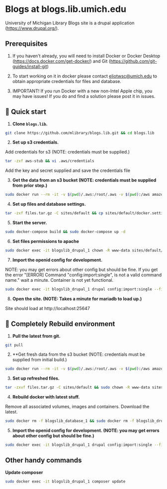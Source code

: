 # Blogs at blogs.lib.umich.edu

University of Michigan Library Blogs site is a drupal application (https://www.drupal.org/).

## Prerequisites

1. If you haven't already, you will need to install Docker or Docker Desktop (https://docs.docker.com/get-docker/) and Git (https://github.com/git-guides/install-git)

2. To start working on it in docker please contact eliotwsc@umich.edu to obtain appropriate credentials for files and database.

3. IMPORTANT! If you run Docker with a new non-Intel Apple chip, you may have issues! If you do and find a solution please post it in issues.

## 🚀 Quick start

1.  **Clone `blogs.lib`.**

```sh
git clone https://github.com/mlibrary/blogs.lib.git && cd blogs.lib
```

2.  **Set up s3 credentials.**

Add credentials for s3 (NOTE: credentials must be supplied.)

```sh
tar -zxf aws-stub && vi .aws/credentials
```

Add the key and secret supplied and save the credentials file

3.  **Get the data from an s3 bucket (NOTE: credentials must be supplied from prior step.)**

```sh
sudo docker run --rm -it -v $(pwd)/.aws:/root/.aws -v $(pwd):/aws amazon/aws-cli s3 cp s3://blogs-lib-umich-edu/ ./ --recursive
```

4.  **Set up files and database settings.**

```sh
tar -zxf files.tar.gz -C sites/default && cp sites/default/docker.settings.php sites/default/settings.php
```

5.  **Start the server.**

```sh
sudo docker-compose build && sudo docker-compose up -d
```

6. **Set files permissions to apache**

```sh
sudo docker exec -it blogslib_drupal_1 chown -R www-data sites/default/files
```

7.  **Import the openid config for development.**

NOTE: you may get errors about other config but should be fine.
If you get the error "[ERROR] Command "config:import:single", is not a valid command name." wait a minute. Container is not yet functional.

```sh
sudo docker exec -it blogslib_drupal_1 drupal config:import:single --file=openid_connect.settings.generic.yml
```

8.  **Open the site. (NOTE: Takes a minute for mariadb to load up.)**

Site should load at http://localhost:25647

## 🚀 Completely Rebuild environment
1.  **Pull the latest from git.**

```sh
git pull
```

2.  **Get fresh data from the s3 bucket (NOTE: credentials must be supplied from initial build.)

```sh
sudo docker run --rm -it -v $(pwd)/.aws:/root/.aws -v $(pwd):/aws amazon/aws-cli s3 cp s3://blogs-lib-umich-edu/ ./ --recursive
```

3.  **Set up refreshed files.**

```sh
tar -zxvf files.tar.gz -C sites/default && sudo chown -R www-data sites/default/files
```

4.  **Rebuild docker with latest stuff.**

Remove all associated volumes, images and containers. Download the latest.

```sh
sudo docker rm -f blogslib_database_1 && sudo docker rm -f blogslib_drupal_1 && sudo docker volume rm -f blogslib_database && sudo docker image rm -f mariadb:latest && sudo docker image rm -f blogslib_drupal:latest && sudo docker-compose build --no-cache && sudo docker-compose up -d --force-recreate
```

5.  **Import the openid config for development. (NOTE: you may get errors about other config but should be fine.)**

```sh
sudo docker exec -it blogslib_drupal_1 drupal config:import:single --file=openid_connect.settings.generic.yml
```

## Other handy commands

**Update composer**

```sh
sudo docker exec -it blogslib_drupal_1 composer update
```
